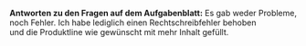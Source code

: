 __Antworten zu den Fragen auf dem Aufgabenblatt:__ 
Es gab weder Probleme, noch Fehler. Ich habe lediglich einen Rechtschreibfehler behoben  
und die Produktline wie gewünscht mit mehr Inhalt gefüllt.
